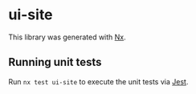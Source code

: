 # ui-site

This library was generated with [Nx](https://nx.dev).

## Running unit tests

Run `nx test ui-site` to execute the unit tests via [Jest](https://jestjs.io).
